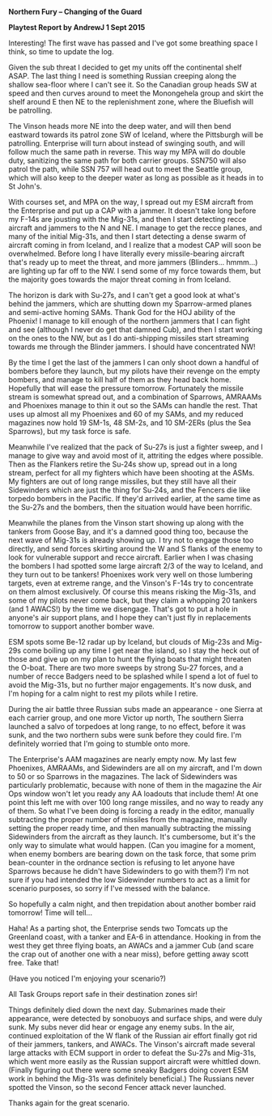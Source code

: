 **Northern Fury – Changing of the Guard**

**<span class="underline">Playtest Report by AndrewJ 1 Sept
2015</span>**

Interesting\! The first wave has passed and I've got some breathing
space I think, so time to update the log.

Given the sub threat I decided to get my units off the continental shelf
ASAP. The last thing I need is something Russian creeping along the
shallow sea-floor where I can't see it. So the Canadian group heads SW
at speed and then curves around to meet the Monongehela group and skirt
the shelf around E then NE to the replenishment zone, where the Bluefish
will be patrolling.

The Vinson heads more NE into the deep water, and will then bend
eastward towards its patrol zone SW of Iceland, where the Pittsburgh
will be patrolling. Enterprise will turn about instead of swinging
south, and will follow much the same path in reverse. This way my MPA
will do double duty, sanitizing the same path for both carrier groups.
SSN750 will also patrol the path, while SSN 757 will head out to meet
the Seattle group, which will also keep to the deeper water as long as
possible as it heads in to St John's.

With courses set, and MPA on the way, I spread out my ESM aircraft from
the Enterprise and put up a CAP with a jammer. It doesn't take long
before my F-14s are jousting with the Mig-31s, and then I start
detecting recce aircraft and jammers to the N and NE. I manage to get
the recce planes, and many of the initial Mig-31s, and then I start
detecting a dense swarm of aircraft coming in from Iceland, and I
realize that a modest CAP will soon be overwhelmed. Before long I have
literally every missile-bearing aircraft that's ready up to meet the
threat, and more jammers (Blinders... hmmm...) are lighting up far off
to the NW. I send some of my force towards them, but the majority goes
towards the major threat coming in from Iceland.

The horizon is dark with Su-27s, and I can't get a good look at what's
behind the jammers, which are shutting down my Sparrow-armed planes and
semi-active homing SAMs. Thank God for the HOJ ability of the Phoenix\!
I manage to kill enough of the northern jammers that I can fight and see
(although I never do get that damned Cub), and then I start working on
the ones to the NW, but as I do anti-shipping missiles start streaming
towards me through the Blinder jammers. I should have concentrated NW\!

By the time I get the last of the jammers I can only shoot down a
handful of bombers before they launch, but my pilots have their revenge
on the empty bombers, and manage to kill half of them as they head back
home. Hopefully that will ease the pressure tomorrow. Fortunately the
missile stream is somewhat spread out, and a combination of Sparrows,
AMRAAMs and Phoenixes manage to thin it out so the SAMs can handle the
rest. That uses up almost all my Phoenixes and 60 of my SAMs, and my
reduced magazines now hold 19 SM-1s, 48 SM-2s, and 10 SM-2ERs (plus the
Sea Sparrows), but my task force is safe.

Meanwhile I've realized that the pack of Su-27s is just a fighter sweep,
and I manage to give way and avoid most of it, attriting the edges where
possible. Then as the Flankers retire the Su-24s show up, spread out in
a long stream, perfect for all my fighters which have been shooting at
the ASMs. My fighters are out of long range missiles, but they still
have all their Sidewinders which are just the thing for Su-24s, and the
Fencers die like torpedo bombers in the Pacific. If they'd arrived
earlier, at the same time as the Su-27s and the bombers, then the
situation would have been horrific.

Meanwhile the planes from the Vinson start showing up along with the
tankers from Goose Bay, and it's a damned good thing too, because the
next wave of Mig-31s is already showing up. I try not to engage those
too directly, and send forces skirting around the W and S flanks of the
enemy to look for vulnerable support and recce aircraft. Earlier when I
was chasing the bombers I had spotted some large aircraft 2/3 of the way
to Iceland, and they turn out to be tankers\! Phoenixes work very well
on those lumbering targets, even at extreme range, and the Vinson's
F-14s try to concentrate on them almost exclusively. Of course this
means risking the Mig-31s, and some of my pilots never come back, but
they claim a whopping 20 tankers (and 1 AWACS\!) by the time we
disengage. That's got to put a hole in anyone's air support plans, and I
hope they can't just fly in replacements tomorrow to support another
bomber wave.

ESM spots some Be-12 radar up by Iceland, but clouds of Mig-23s and
Mig-29s come boiling up any time I get near the island, so I stay the
heck out of those and give up on my plan to hunt the flying boats that
might threaten the O-boat. There are two more sweeps by strong Su-27
forces, and a number of recce Badgers need to be splashed while I spend
a lot of fuel to avoid the Mig-31s, but no further major engagements.
It's now dusk, and I'm hoping for a calm night to rest my pilots while I
retire.

During the air battle three Russian subs made an appearance - one Sierra
at each carrier group, and one more Victor up north, The southern Sierra
launched a salvo of torpedoes at long range, to no effect, before it was
sunk, and the two northern subs were sunk before they could fire. I'm
definitely worried that I'm going to stumble onto more.

The Enterprise's AAM magazines are nearly empty now. My last few
Phoenixes, AMRAAMs, and Sidewinders are all on my aircraft, and I'm down
to 50 or so Sparrows in the magazines. The lack of Sidewinders was
particularly problematic, because with none of them in the magazine the
Air Ops window won't let you ready any AA loadouts that include them\!
At one point this left me with over 100 long range missiles, and no way
to ready any of them. So what I've been doing is forcing a ready in the
editor, manually subtracting the proper number of missiles from the
magazine, manually setting the proper ready time, and then manually
subtracting the missing Sidewinders from the aircraft as they launch.
It's cumbersome, but it's the only way to simulate what would happen.
(Can you imagine for a moment, when enemy bombers are bearing down on
the task force, that some prim bean-counter in the ordnance section is
refusing to let anyone have Sparrows because he didn't have Sidewinders
to go with them?) I'm not sure if you had intended the low Sidewinder
numbers to act as a limit for scenario purposes, so sorry if I've messed
with the balance.

So hopefully a calm night, and then trepidation about another bomber
raid tomorrow\! Time will tell...

Haha\! As a parting shot, the Enterprise sends two Tomcats up the
Greenland coast, with a tanker and EA-6 in attendance. Hooking in from
the west they get three flying boats, an AWACs and a jammer Cub (and
scare the crap out of another one with a near miss), before getting away
scott free. Take that\!

(Have you noticed I'm enjoying your scenario?)

All Task Groups report safe in their destination zones sir\!

Things definitely died down the next day. Submarines made their
appearance, were detected by sonobuoys and surface ships, and were duly
sunk. My subs never did hear or engage any enemy subs. In the air,
continued exploitation of the W flank of the Russian air effort finally
got rid of their jammers, tankers, and AWACs. The Vinson's aircraft made
several large attacks with ECM support in order to defeat the Su-27s and
Mig-31s, which went more easily as the Russian support aircraft were
whittled down. (Finally figuring out there were some sneaky Badgers
doing covert ESM work in behind the Mig-31s was definitely beneficial.)
The Russians never spotted the Vinson, so the second Fencer attack never
launched.

Thanks again for the great scenario.
